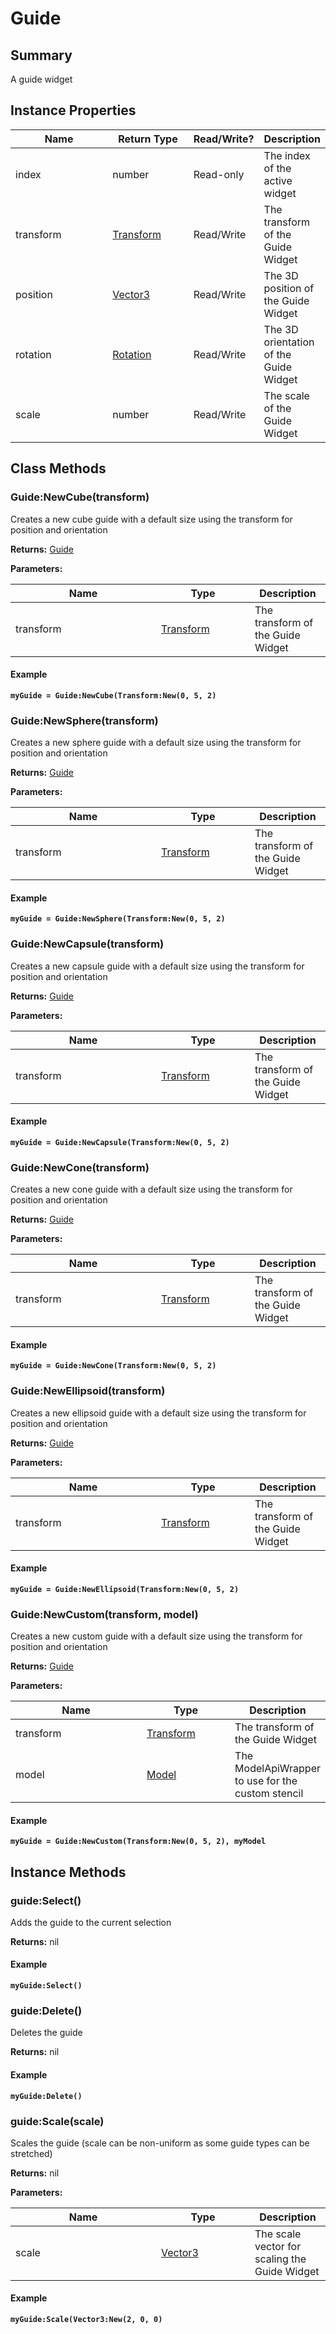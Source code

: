 
# Guide

## Summary
A guide widget


## Instance Properties

<table>
<thead><tr><th width="225">Name</th><th width="160">Return Type</th><th width="80">Read/Write?</th><th>Description</th></tr></thead>
<tbody>
<tr><td>index</td><td>number</td><td>Read-only</td><td>The index of the active widget</td></tr>
<tr><td>transform</td><td><a href="transform.md">Transform</a></td><td>Read/Write</td><td>The transform of the Guide Widget</td></tr>
<tr><td>position</td><td><a href="vector3.md">Vector3</a></td><td>Read/Write</td><td>The 3D position of the Guide Widget</td></tr>
<tr><td>rotation</td><td><a href="rotation.md">Rotation</a></td><td>Read/Write</td><td>The 3D orientation of the Guide Widget</td></tr>
<tr><td>scale</td><td>number</td><td>Read/Write</td><td>The scale of the Guide Widget</td></tr>
</tbody></table>



## Class Methods

        
### Guide:NewCube(transform)

Creates a new cube guide with a default size using the transform for position and orientation

**Returns:** <a href="guide.md">Guide</a>


**Parameters:**

<table data-full-width="false">
<thead><tr><th width="217">Name</th><th width="134">Type</th><th>Description</th></tr></thead>
<tbody><tr><td>transform</td><td><a href="transform.md">Transform</a></td><td>The transform of the Guide Widget</td></tr></tbody></table>




#### Example

<pre class="language-lua"><code class="lang-lua"><strong>myGuide = Guide:NewCube(Transform:New(0, 5, 2)</strong></code></pre>




### Guide:NewSphere(transform)

Creates a new sphere guide with a default size using the transform for position and orientation

**Returns:** <a href="guide.md">Guide</a>


**Parameters:**

<table data-full-width="false">
<thead><tr><th width="217">Name</th><th width="134">Type</th><th>Description</th></tr></thead>
<tbody><tr><td>transform</td><td><a href="transform.md">Transform</a></td><td>The transform of the Guide Widget</td></tr></tbody></table>




#### Example

<pre class="language-lua"><code class="lang-lua"><strong>myGuide = Guide:NewSphere(Transform:New(0, 5, 2)</strong></code></pre>




### Guide:NewCapsule(transform)

Creates a new capsule guide with a default size using the transform for position and orientation

**Returns:** <a href="guide.md">Guide</a>


**Parameters:**

<table data-full-width="false">
<thead><tr><th width="217">Name</th><th width="134">Type</th><th>Description</th></tr></thead>
<tbody><tr><td>transform</td><td><a href="transform.md">Transform</a></td><td>The transform of the Guide Widget</td></tr></tbody></table>




#### Example

<pre class="language-lua"><code class="lang-lua"><strong>myGuide = Guide:NewCapsule(Transform:New(0, 5, 2)</strong></code></pre>




### Guide:NewCone(transform)

Creates a new cone guide with a default size using the transform for position and orientation

**Returns:** <a href="guide.md">Guide</a>


**Parameters:**

<table data-full-width="false">
<thead><tr><th width="217">Name</th><th width="134">Type</th><th>Description</th></tr></thead>
<tbody><tr><td>transform</td><td><a href="transform.md">Transform</a></td><td>The transform of the Guide Widget</td></tr></tbody></table>




#### Example

<pre class="language-lua"><code class="lang-lua"><strong>myGuide = Guide:NewCone(Transform:New(0, 5, 2)</strong></code></pre>




### Guide:NewEllipsoid(transform)

Creates a new ellipsoid guide with a default size using the transform for position and orientation

**Returns:** <a href="guide.md">Guide</a>


**Parameters:**

<table data-full-width="false">
<thead><tr><th width="217">Name</th><th width="134">Type</th><th>Description</th></tr></thead>
<tbody><tr><td>transform</td><td><a href="transform.md">Transform</a></td><td>The transform of the Guide Widget</td></tr></tbody></table>




#### Example

<pre class="language-lua"><code class="lang-lua"><strong>myGuide = Guide:NewEllipsoid(Transform:New(0, 5, 2)</strong></code></pre>




### Guide:NewCustom(transform, model)

Creates a new custom guide with a default size using the transform for position and orientation

**Returns:** <a href="guide.md">Guide</a>


**Parameters:**

<table data-full-width="false">
<thead><tr><th width="217">Name</th><th width="134">Type</th><th>Description</th></tr></thead>
<tbody><tr><td>transform</td><td><a href="transform.md">Transform</a></td><td>The transform of the Guide Widget</td></tr>
<tr><td>model</td><td><a href="model.md">Model</a></td><td>The ModelApiWrapper to use for the custom stencil</td></tr></tbody></table>




#### Example

<pre class="language-lua"><code class="lang-lua"><strong>myGuide = Guide:NewCustom(Transform:New(0, 5, 2), myModel</strong></code></pre>



    

## Instance Methods

        
### guide:Select()

Adds the guide to the current selection

**Returns:** nil




#### Example

<pre class="language-lua"><code class="lang-lua"><strong>myGuide:Select()</strong></code></pre>




### guide:Delete()

Deletes the guide

**Returns:** nil




#### Example

<pre class="language-lua"><code class="lang-lua"><strong>myGuide:Delete()</strong></code></pre>




### guide:Scale(scale)

Scales the guide (scale can be non-uniform as some guide types can be stretched)

**Returns:** nil


**Parameters:**

<table data-full-width="false">
<thead><tr><th width="217">Name</th><th width="134">Type</th><th>Description</th></tr></thead>
<tbody><tr><td>scale</td><td><a href="vector3.md">Vector3</a></td><td>The scale vector for scaling the Guide Widget</td></tr></tbody></table>




#### Example

<pre class="language-lua"><code class="lang-lua"><strong>myGuide:Scale(Vector3:New(2, 0, 0)</strong></code></pre>



    
